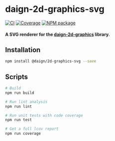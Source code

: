 # daign-2d-graphics-svg

[![CI][ci-icon]][ci-url]
[![Coverage][coveralls-icon]][coveralls-url]
[![NPM package][npm-icon]][npm-url]

#### A SVG renderer for the [daign-2d-graphics][library-url] library.

## Installation

```sh
npm install @daign/2d-graphics-svg --save
```

## Scripts

```bash
# Build
npm run build

# Run lint analysis
npm run lint

# Run unit tests with code coverage
npm run test

# Get a full lcov report
npm run coverage
```

[ci-icon]: https://github.com/daign/daign-2d-graphics-svg/workflows/CI/badge.svg
[ci-url]: https://github.com/daign/daign-2d-graphics-svg/actions
[coveralls-icon]: https://coveralls.io/repos/github/daign/daign-2d-graphics-svg/badge.svg?branch=master
[coveralls-url]: https://coveralls.io/github/daign/daign-2d-graphics-svg?branch=master
[npm-icon]: https://img.shields.io/npm/v/@daign/2d-graphics-svg.svg
[npm-url]: https://www.npmjs.com/package/@daign/2d-graphics-svg
[library-url]: https://github.com/daign/daign-2d-graphics
